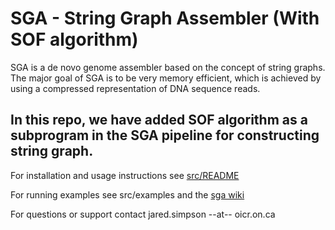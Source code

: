 SGA - String Graph Assembler (With SOF algorithm)
=================================================

SGA is a de novo genome assembler based on the concept of string graphs. The major goal of SGA is to be very memory efficient, which is achieved by using a compressed representation of DNA sequence reads.

In this repo, we have added SOF algorithm as a subprogram in the SGA pipeline for constructing string graph.
--------
For installation and usage instructions see [src/README](src/#readme)

For running examples see src/examples and the [sga wiki](https://github.com/jts/sga/wiki)

For questions or support contact jared.simpson --at-- oicr.on.ca
